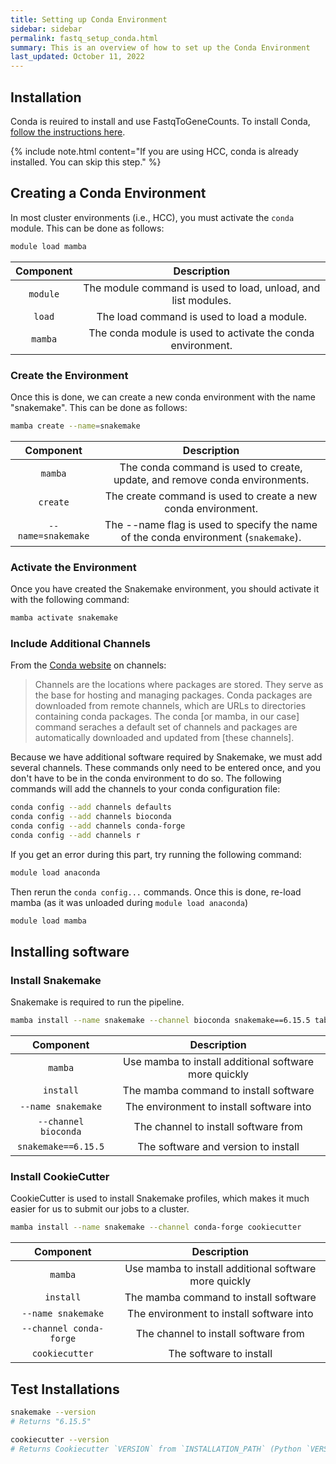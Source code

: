 ```yaml
---
title: Setting up Conda Environment
sidebar: sidebar
permalink: fastq_setup_conda.html
summary: This is an overview of how to set up the Conda Environment
last_updated: October 11, 2022
---
```


## Installation
Conda is reuired to install and use FastqToGeneCounts. To install Conda, [follow the instructions here](https://docs.conda.io/projects/conda/en/latest/user-guide/install/).

{% include note.html content="If you are using HCC, conda is already installed. You can skip this step." %}

## Creating a Conda Environment
In most cluster environments (i.e., HCC), you must activate the `conda` module. This can be done as follows:
```bash
module load mamba
```

| Component |                          Description                          | 
|:---------:|:-------------------------------------------------------------:|
| `module`  | The module command is used to load, unload, and list modules. |
|  `load`   |          The load command is used to load a module.           |
|  `mamba`  |  The conda module is used to activate the conda environment.  |

### Create the Environment
Once this is done, we can create a new conda environment with the name "snakemake". This can be done as follows:
```bash
mamba create --name=snakemake
```

|     Component      |                                     Description                                     |
|:------------------:|:-----------------------------------------------------------------------------------:|
|      `mamba`       |     The conda command is used to create, update, and remove conda environments.     |
|      `create`      |            The create command is used to create a new conda environment.            |
| `--name=snakemake` | The --name flag is used to specify the name of the conda environment (`snakemake`). |

### Activate the Environment
Once you have created the Snakemake environment, you should activate it with the following command:
```bash
mamba activate snakemake
```

### Include Additional Channels
From the [Conda website](https://conda.io/projects/conda/en/latest/user-guide/tasks/manage-channels.html) on channels:

> Channels are the locations where packages are stored. They serve as the base for hosting and managing packages. Conda packages are downloaded from remote channels, which are URLs to directories containing conda packages. The conda [or mamba, in our case] command seraches a default set of channels and packages are automatically downloaded and updated from [these channels]. 

Because we have additional software required by Snakemake, we must add several channels. These commands only need to be entered once, and you don't have to be in the conda environment to do so. The following commands will add the channels to your conda configuration file:
```bash
conda config --add channels defaults
conda config --add channels bioconda
conda config --add channels conda-forge
conda config --add channels r
```

If you get an error during this part, try running the following command:
```bash
module load anaconda
```

Then rerun the `conda config...` commands. Once this is done, re-load mamba (as it was unloaded during `module load anaconda`)
```bash
module load mamba
```

## Installing software
### Install Snakemake
Snakemake is required to run the pipeline.
```bash
mamba install --name snakemake --channel bioconda snakemake==6.15.5 tabulate==0.8.10
```

|      Component       |                      Description                      |
|:--------------------:|:-----------------------------------------------------:|
|       `mamba`        | Use mamba to install additional software more quickly |
|      `install`       |         The mamba command to install software         |
|  `--name snakemake`  |       The environment to install software into        |
| `--channel bioconda` |         The channel to install software from          |
| `snakemake==6.15.5`  |          The software and version to install          |

### Install CookieCutter
CookieCutter is used to install Snakemake profiles, which makes it much easier for us to submit our jobs to a cluster.
```bash
mamba install --name snakemake --channel conda-forge cookiecutter
```

|        Component        |                      Description                      |
|:-----------------------:|:-----------------------------------------------------:|
|         `mamba`         | Use mamba to install additional software more quickly |
|        `install`        |         The mamba command to install software         |
|   `--name snakemake`    |       The environment to install software into        |
| `--channel conda-forge` |         The channel to install software from          |
|     `cookiecutter`      |                The software to install                |

## Test Installations
```bash
snakemake --version
# Returns "6.15.5"

cookiecutter --version
# Returns Cookiecutter `VERSION` from `INSTALLATION_PATH` (Python `VERSION`)
```
